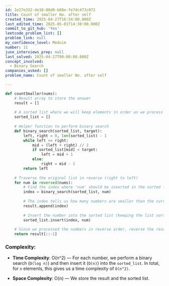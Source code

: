 ```yaml
---
id: 1e27e332-de10-80d0-b88e-fe7dc473c072
title: Count of smaller No. after self
created_time: 2025-04-27T16:54:00.000Z
last_edited_time: 2025-05-01T14:30:00.000Z
commit_to_git_hub: 'Yes'
leetcode_problem_list: []
problem_link: null
my_confidence_level: Meduim
number: 11
june_interviews_prep: null
last_solved: 2025-04-27T00:00:00.000Z
concept_involved:
  - Binary Search
companies_asked: []
problem_name: Count of smaller No. after self

---
```


```python
def countSmaller(nums):
    # Result array to store the answer
    result = []
    
    # A sorted list where we will keep elements in order as we process them
    sorted_list = []
    
    # Helper function to perform binary search
    def binary_search(sorted_list, target):
        left, right = 0, len(sorted_list) - 1
        while left <= right:
            mid = (left + right) // 2
            if sorted_list[mid] < target:
                left = mid + 1
            else:
                right = mid - 1
        return left
    
    # Traverse the original list in reverse (right to left)
    for num in reversed(nums):
        # Find the index where 'num' should be inserted in the sorted list
        index = binary_search(sorted_list, num)
        
        # The index tells us how many numbers are smaller than the current element
        result.append(index)
        
        # Insert the number into the sorted list (keeping the list sorted)
        sorted_list.insert(index, num)
    
    # Since we processed the numbers in reverse order, reverse the result to match original order
    return result[::-1]

```

### **Complexity**:

*   **Time Complexity**: O(n^2) — For each number, we perform a binary search (`O(log n)`) and then insert it (`O(n)`) into the `sorted_list`. In total, for `n` elements, this gives us a time complexity of `O(n^2)`.

*   **Space Complexity**: O(n) — We store the result and the sorted list.
